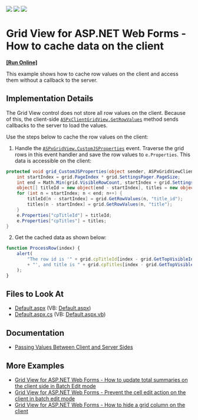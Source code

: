 <!-- default badges list -->
![](https://img.shields.io/endpoint?url=https://codecentral.devexpress.com/api/v1/VersionRange/128533468/13.1.4%2B)
[![](https://img.shields.io/badge/Open_in_DevExpress_Support_Center-FF7200?style=flat-square&logo=DevExpress&logoColor=white)](https://supportcenter.devexpress.com/ticket/details/E123)
[![](https://img.shields.io/badge/📖_How_to_use_DevExpress_Examples-e9f6fc?style=flat-square)](https://docs.devexpress.com/GeneralInformation/403183)
<!-- default badges end -->

# Grid View for ASP.NET Web Forms - How to cache data on the client
<!-- run online -->
**[[Run Online]](https://codecentral.devexpress.com/e123/)**
<!-- run online end -->

This example shows how to cache row values on the client and access them without a callback to the server.  

## Implementation Details

The Grid View control does not store all row values on the client. Because of this, the client-side [`ASPxClientGridView.GetRowValues`](https://docs.devexpress.com/AspNet/js-ASPxClientGridView.GetRowValues(visibleIndex-fieldNames-onCallback)) method sends callbacks to the server to load the values.

Use the steps below to cache the row values on the client:

1) Handle the [`ASPxGridView.CustomJSProperties`](https://documentation.devexpress.com/AspNet/DevExpress.Web.ASPxGridView.CustomJSProperties.event) event. Traverse the grid rows in this event handler and save the row values to `e.Properties`. This data is accessible on the client:

```cs
protected void grid_CustomJSProperties(object sender, ASPxGridViewClientJSPropertiesEventArgs e) {
    int startIndex = grid.PageIndex * grid.SettingsPager.PageSize;
    int end = Math.Min(grid.VisibleRowCount, startIndex + grid.SettingsPager.PageSize);
    object[] titleId = new object[end - startIndex], titles = new object[end - startIndex];
    for (int n = startIndex; n < end; n++) {
        titleId[n - startIndex] = grid.GetRowValues(n, "title_id");
        titles[n - startIndex] = grid.GetRowValues(n, "title");
    }
    e.Properties["cpTitleId"] = titleId;
    e.Properties["cpTitles"] = titles;
}
```

2) Get the cached data as shown below:

```js
function ProcessRow(index) {
    alert(
        "The row id is '" + grid.cpTitleId[index - grid.GetTopVisibleIndex()]
        + "', and title is " + grid.cpTitles[index - grid.GetTopVisibleIndex()]
    );
}
```

## Files to Look At

* [Default.aspx](./CS/WebSite/Default.aspx) (VB: [Default.aspx](./VB/WebSite/Default.aspx))
* [Default.aspx.cs](./CS/WebSite/Default.aspx.cs) (VB: [Default.aspx.vb](./VB/WebSite/Default.aspx.vb))

## Documentation
- [Passing Values Between Client and Server Sides](https://documentation.devexpress.com/#AspNet/CustomDocument11816)

## More Examples 
- [Grid View for ASP.NET Web Forms - How to update total summaries on the client side in Batch Edit mode](https://github.com/DevExpress-Examples/aspxgridview-batch-edit-update-total-summaries-on-client)
- [Grid View for ASP.NET Web Forms - Prevent the cell edit action on the client in batch edit mode](https://github.com/DevExpress-Examples/aspxgridview-prevent-batch-edit-action)
- [Grid View for ASP.NET Web Forms - How to hide a grid column on the client](https://github.com/DevExpress-Examples/aspxgridview-hide-a-grid-column-on-the-client)